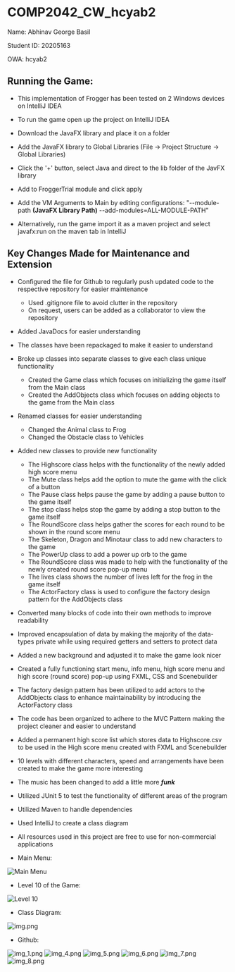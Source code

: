 # COMP2042_CW_hcyab2

Name: Abhinav George Basil

Student ID: 20205163

OWA: hcyab2

## Running the Game:
- This implementation of Frogger has been tested on 2 Windows devices on IntelliJ IDEA
  

- To run the game open up the project on IntelliJ IDEA
- Download the JavaFX library and place it on a folder
- Add the JavaFX library to Global Libraries (File -> Project Structure -> Global Libraries)
- Click the '+' button, select Java and direct to the lib folder of the JavFX library
- Add to FroggerTrial module and click apply
- Add the VM Arguments to Main by editing configurations: "--module-path **(JavaFX Library Path)** --add-modules=ALL-MODULE-PATH"
  

- Alternatively, run the game import it as a maven project and select javafx:run on the maven tab in IntelliJ

## Key Changes Made for Maintenance and Extension

- Configured the file for Github to regularly push updated code to the respective repository for easier maintenance
  - Used .gitignore file to avoid clutter in the repository  
  - On request, users can be added as a collaborator to view the repository
- Added JavaDocs for easier understanding
- The classes have been repackaged to make it easier to understand
- Broke up classes into separate classes to give each class unique functionality
    - Created the Game class which focuses on initializing the game itself from the Main class
    - Created the AddObjects class which focuses on adding objects to the game from the Main class
- Renamed classes for easier understanding
  - Changed the Animal class to Frog
  - Changed the Obstacle class to Vehicles
- Added new classes to provide new functionality
    - The Highscore class helps with the functionality of the newly added high score menu
    - The Mute class helps add the option to mute the game with the click of a button
    - The Pause class helps pause the game by adding a pause button to the game itself
    - The stop class helps stop the game by adding a stop button to the game itself
    - The RoundScore class helps gather the scores for each round to be shown in the round score menu
    - The Skeleton, Dragon and Minotaur class to add new characters to the game
    - The PowerUp class to add a power up orb to the game
    - The RoundScore class was made to help with the functionality of the newly created round score pop-up menu
    - The lives class shows the number of lives left for the frog in the game itself
    - The ActorFactory class is used to configure the factory design pattern for the AddObjects class
- Converted many blocks of code into their own methods to improve readability
- Improved encapsulation of data by making the majority of the data-types private while using required getters and setters to protect data
- Added a new background and adjusted it to make the game look nicer
- Created a fully functioning start menu, info menu, high score menu and high score (round score) pop-up using FXML, CSS and Scenebuilder
- The factory design pattern has been utilized to add actors to the AddObjects class to enhance maintainability by introducing the ActorFactory class
- The code has been organized to adhere to the MVC Pattern making the project cleaner and easier to understand
- Added a permanent high score list which stores data to Highscore.csv to be used in the High score menu created with FXML and Scenebuilder
- 10 levels with different characters, speed and arrangements have been created to make the game more interesting
- The music has been changed to add a little more **_funk_**
- Utilized JUnit 5 to test the functionality of different areas of the program
- Utilized Maven to handle dependencies
- Used IntelliJ to create a class diagram
- All resources used in this project are free to use for non-commercial applications


- Main Menu:

![Main Menu](img_3.png)


- Level 10 of the Game:

![Level 10](img_2.png)
  

- Class Diagram:

![img.png](img.png)


- Github:

![img_1.png](img_1.png)
![img_4.png](img_4.png)
![img_5.png](img_5.png)
![img_6.png](img_6.png)
![img_7.png](img_7.png)
![img_8.png](img_8.png)